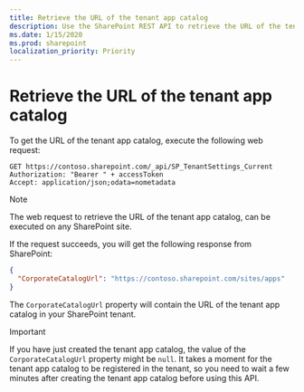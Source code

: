 ```yaml
---
title: Retrieve the URL of the tenant app catalog
description: Use the SharePoint REST API to retrieve the URL of the tenant app catalog
ms.date: 1/15/2020
ms.prod: sharepoint
localization_priority: Priority
---
```


# Retrieve the URL of the tenant app catalog

To get the URL of the tenant app catalog, execute the following web request:

```http
GET https://contoso.sharepoint.com/_api/SP_TenantSettings_Current
Authorization: "Bearer " + accessToken
Accept: application/json;odata=nometadata
```

> [!NOTE]
> The web request to retrieve the URL of the tenant app catalog, can be executed on any SharePoint site.

If the request succeeds, you will get the following response from SharePoint:

```json
{
  "CorporateCatalogUrl": "https://contoso.sharepoint.com/sites/apps"
}
```

The `CorporateCatalogUrl` property will contain the URL of the tenant app catalog in your SharePoint tenant.

> [!IMPORTANT]
> If you have just created the tenant app catalog, the value of the `CorporateCatalogUrl` property might be `null`. It takes a moment for the tenant app catalog to be registered in the tenant, so you need to wait a few minutes after creating the tenant app catalog before using this API.
